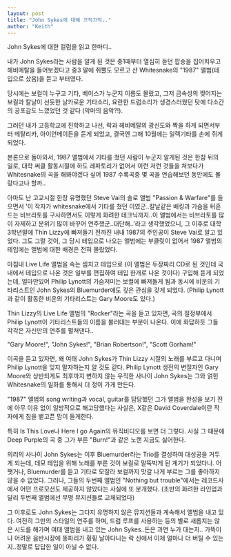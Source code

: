 ```yaml
---
layout: post
title: "John Sykes에 대해 끄적끄적.."
author: "Keith"
---
```


John Sykes에 대한 컬럼을 읽고 한마디..
 
내가 John Sykes라는 사람을 알게 된 것은 중1때부터 열심히 듣던 팝송을 집어치우고 헤비메탈을 들어보겠다고 중3 말에 쥐뿔도 모르고 산 Whitesnake의 "1987" 앨범(테입으로 샀음)을 듣고 부터였다.
 
당시에는 보컬이 누구고 기타, 베이스가 누군지 이름도 몰랐고, 그저 금속성의 찢어지는 보컬과 칼날이 선듯한 날카로운 기타소리, 요란한 드럼소리가 생경스러웠던 탓에 다소간의 공포감도 느꼈었던 것 같다 (악마의 음악?!). 

그러던 내가 고등학교에 진학하고 나선, 락과 헤비메탈의 광신도와 짝을 하게 되면서부터 메탈리카, 아이언메이든을 듣게 되었고, 결국엔 그해 10월에는 일렉기타를 손에 쥐게 되었다.
 
본론으로 돌아와서, 1987 앨범에서 기타를 쳤던 사람이 누군지 알게된 것은 한참 뒤의 일로, 대학 써클 활동시절에 하도 레파토리가 없어서 이런 저런 것들을 쳐보다가 Whitesnake의 곡을 해봐야겠다 싶어 1987 수록곡중 몇 곡을 연습해보던 동안에도 몰랐다고나 할까..
 
아마도 난 고교시절 한창 유명했던 Steve Vai의 솔로 앨범 "Passion &amp; Warfare"를 들으면서 '이 작자가 whitesnake에서 기타를 쳤던 이였군..칼날같은 배킹과 가슴을 뒤흔드는 비브라토를 구사하면서도 이렇게 화려한 테크닉까지..이 앨범에서는 비브라토를 많이 자제하고 분위기 많이 바꾸어 연주했군..대단해..'라고 생각했었으니, 그 이후로 대학 3학년말에 Thin Lizzy에 빠져들기 전까진 내내 1987의 주인공이 Steve Vai로 알고 있었다. 그도 그럴 것이, 그 당시 테입으로 나오는 앨범에는 부클릿이 없어서 1987 앨범의 테입에는 앨범에 대한 배경은 전혀 몰랐었다.
 
마침내 Live Life 앨범을 속는 셈치고 테입으로 (이 앨범은 두장짜리 CD로 된 것인데 국내에서 테입으로 나온 것은 일부를 편집하여 테입 한개로 나온 것이다) 구입해 듣게 되었는데, 얼마안있어 Philip Lynott의 가슴저미는 보컬에 빠져들게 됨과 동시에 비운의 기타리스트인 John Sykes의 Bluemurder에도 깊은 관심을 갖게 되었다. (Philip Lynott과 같이 활동한 비운의 기타리스트는 Gary Moore도 있다.)
 
Thin Lizzy의 Live Life 앨범의 "Rocker"라는 곡을 듣고 있자면, 곡의 절정부에서 Philip Lynott이 기타리스트들의 이름을 불러대는 부분이 나온다. 이에 화답하듯 그들 각각은 자신만의 연주를 펼쳐댄다..

"Gary Moore!", "John Sykes!", "Brian Robertson!", "Scott Gorham!" 

이곡을 듣고 있자면, 왜 여태 John Sykes가 Thin Lizzy 시절의 노래를 부르고 다니며 Philip Lynott을 잊지 말자하는지 알 것도 같다. Philip Lynott 생전의 변절자인 Gary Moore와 상반되게도 최후까지 변하지 않는 우직한 사나이 John Sykes는 그와 얽힌 Whitesnake의 일화를 통해서 더 정이 가게 만든다.
 
"1987" 앨범의 song writing과 vocal, guitar를 담당했던 그가 앨범을 완성을 보기 전에 아무 이유 없이 일방적으로 해고당했다는 사실은, X같은 David Coverdale이란 작자에게 침을 뱉고픈 맘이 들게한다. 
 
특히 Is This Love나 Here I go Again의 뮤직비디오를 보면 더 그렇다. 사실 그 때문에 Deep Purple의 곡 중 그가 부른 "Burn!"과 같은 노랜 지금도 싫어한다.
 
의리의 사나이 John Sykes는 이후 Bluemurder라는 Trio를 결성하여 대성공을 거두게 되는데, 데모 테입을 위해 노래를 부른 것이 보컬로 말뚝박게 된 계기가 되었다나. 어쨋거나, Bluemurder를 듣고 기타로 모잘라 보컬까지 맛갈 나게 부르는 그를 좋아하지 않을 수 없었다. 그러나, 그들의 두번째 앨범인 "Nothing but trouble"에서는 레코드사에서 어떤 프로모션도 제공하지 않았다는 사실에 또 분개했다. (초반의 화려한 라인업과 달리 두번째 앨범에선 무명 뮤지션들로 교체되었다)

그 이후로도 John Sykes는 그다지 유명하지 않은 뮤지션들과 계속해서 앨범을 내고 있다. 여전히 그만의 스타일의 연주를 하며, 드럼 루프를 사용하는 등의 별로 새롭지는 않은 시도를 해가며 여태 앨범을 내고 있는 John Sykes..돈은 과연 누가 대는지.. 가뜩이나 어려운 음반시장에 똥파리가 휭휭 날아다니는 락 신에서 이제 얼마나 더 버틸 수 있는지..정말로 답답한 일이 아닐 수 없다.

